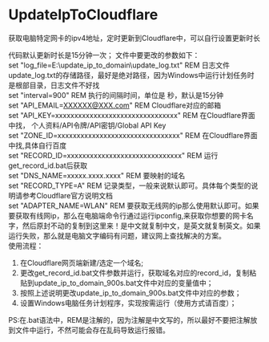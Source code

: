 # UpdateIpToCloudflare
获取电脑特定网卡的ipv4地址，定时更新到Cloudflare中，可以自行设置更新时长

代码默认更新时长是15分钟一次；
文件中要更改的参数如下：  
set "log_file=E:\update_ip_to_domain\update_log.txt"          REM 日志文件update_log.txt的存储路径，最好是绝对路径，因为Windows中运行计划任务时是根部目录，日志文件不好找  
set "interval=900"         REM 执行的间隔时间，单位是 秒，默认是15分钟  
set "API_EMAIL=XXXXXX@XXX.com"       REM Cloudflare对应的邮箱  
set "API_KEY=xxxxxxxxxxxxxxxxxxxxxxxxxxxxxxxx"     REM 在Cloudflare界面中找，  个人资料/API令牌/API密钥/Global API Key  
set "ZONE_ID=xxxxxxxxxxxxxxxxxxxxxxxxxxxxxxxx"         REM 在Cloudflare界面中找,具体自行百度  
set "RECORD_ID=xxxxxxxxxxxxxxxxxxxxxxxxxxxxxx"      REM 运行get_record_id.bat后获取  
set "DNS_NAME=xxxxx.xxxx.xxxx"     REM 要映射的域名  
set "RECORD_TYPE=A"     REM 记录类型，一般来说默认即可。具体每个类型的说明请参考Cloudflare官方说明文档  
set "ADAPTER_NAME=WLAN"      REM 要获取无线网的ip那么使用默认即可。如果要获取有线网ip，那么在电脑端命令行通过运行ipconfig,来获取你想要的网卡名字，然后原封不动的复制到这里来！是中文就复制中文，是英文就复制英文。如果运行失败，那么就是电脑文字编码有问题，建议网上查找解决的方案。  
使用流程：
1. 在Cloudflare网页端新建/选定一个域名;
2. 更改get_record_id.bat文件参数并运行，获取域名对应的record_id，复制粘贴到update_ip_to_domain_900s.bat文件中对应的变量值中；
3. 按照上述说明更改update_ip_to_domain_900s.bat文件中对应的参数；
4. 设置Windows电脑任务计划程序，实现按需运行（使用方式请百度）；

PS:在.bat语法中，REM是注解的，因为注解是中文写的，所以最好不要把注解放到文件中运行，不然可能会存在乱码导致运行报错。
